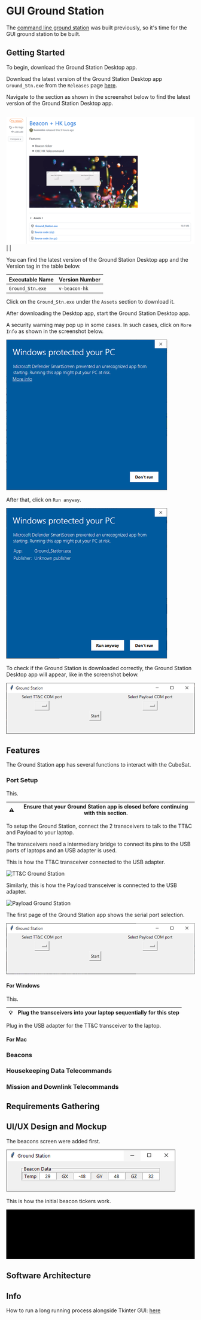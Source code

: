# GUI Ground Station

The [command line ground station](https://github.com/huiminlim/ground_stn) was built previously, so it's time for the GUI ground station to be built.

## Getting Started

To begin, download the Ground Station Desktop app.

Download the latest version of the Ground Station Desktop app `Ground_Stn.exe` from the `Releases` page [here](https://github.com/huiminlim/ground_stn-gui/releases).

Navigate to the section as shown in the screenshot below to find the latest version of the Ground Station Desktop app.

| |
|-|
![Ground Station exe releases](images/ground_stn_exe_releases.png)
| |

You can find the latest version of the Ground Station Desktop app and the Version tag in the table below.

| Executable Name  | Version Number |
|------------------|----------------|
| `Ground_Stn.exe` | `v-beacon-hk`  |

Click on the `Ground_Stn.exe` under the `Assets` section to download it.

After downloading the Desktop app, start the Ground Station Desktop app.

A security warning may pop up in some cases. In such cases, click on `More Info` as shown in the screenshot below.

![Security Warning 1](images/security_warning1.png)

After that, click on `Run anyway`.

![Security Warning 2](images/security_warning2.png)

To check if the Ground Station is downloaded correctly, the Ground Station Desktop app will appear, like in the screenshot below.

![Desktop App](images/app_start.png)

## Features

The Ground Station app has several functions to interact with the CubeSat.

### Port Setup

This.

| ⚠️ | **Ensure that your Ground Station app is closed before continuing with this section.** |
| --- | -------------------------------------------------------------------------------------- |

To setup the Ground Station, connect the 2 transceivers to talk to the TT&C and Payload to your laptop.

The transceivers need a intermediary bridge to connect its pins to the USB ports of laptops and an USB adapter is used.

This is how the TT&C transceiver connected to the USB adapter.

![TT&C Ground Station](images/ttnc_ground_station.jpg)

Similarly, this is how the Payload transceiver is connected to the USB adapter.

![Payload Ground Station](images/payload_ground_station.jpg)

The first page of the Ground Station app shows the serial port selection.

![Ground Station Ports Selection](images/ground_station_page1.PNG)

#### For Windows

This.

| 💡 | **Plug the transceivers into your laptop sequentially for this step** |
| --- | -------------------------------------------------------------------- |

Plug in the USB adapter for the TT&C transceiver to the laptop.

#### For Mac

### Beacons

### Housekeeping Data Telecommands

### Mission and Downlink Telecommands

## Requirements Gathering

## UI/UX Design and Mockup

The beacons screen were added first.

![Beacons](images/beacons.png)

This is how the initial beacon tickers work.

![Beacon GUI](images/beacon.gif)

## Software Architecture

## Info

How to run a long running process alongside Tkinter GUI: [here](https://zetcode.com/articles/tkinterlongruntask/)
